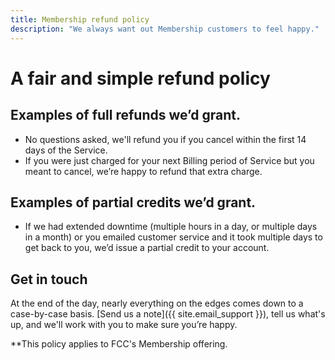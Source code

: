 ```yaml
---
title: Membership refund policy
description: "We always want out Membership customers to feel happy."
---
```


# A fair and simple refund policy

## Examples of full refunds we’d grant.

* No questions asked, we'll refund you if you cancel within the first 14 days of the Service.
* If you were just charged for your next Billing period of Service but you meant to cancel, we’re happy to refund that extra charge.

## Examples of partial credits we’d grant.

* If we had extended downtime (multiple hours in a day, or multiple days in a month) or you emailed customer service and it took multiple days to get back to you, we’d issue a partial credit to your account.

## Get in touch

At the end of the day, nearly everything on the edges comes down to a case-by-case basis. [Send us a note]({{ site.email_support }}), tell us what's up, and we'll work with you to make sure you’re happy.

**This policy applies to FCC's Membership offering.
